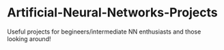 # Artificial-Neural-Networks-Projects
Useful projects for begineers/intermediate NN  enthusiasts and those looking around!
